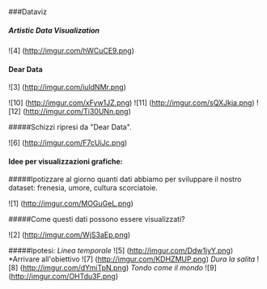 ###Dataviz

##### Artistic Data Visualization

![4] (http://imgur.com/hWCuCE9.png)

#### Dear Data

![3] (http://imgur.com/iuldNMr.png)

![10] (http://imgur.com/xFyw1JZ.png) ![11] (http://imgur.com/sQXJkja.png) ![12] (http://imgur.com/Ti30UNn.png) 

#####Schizzi ripresi da "Dear Data".

![6] (http://imgur.com/F7cUiJc.png)

#### Idee per visualizzazioni grafiche:
#####Ipotizzare al giorno quanti dati abbiamo per sviluppare il nostro dataset: frenesia, umore, cultura scorciatoie. 

![1] (http://imgur.com/MOGuGeL.png)

#####Come questi dati possono essere visualizzati?

![2] (http://imgur.com/WjS3aEp.png)

#####Ipotesi:
*Linea temporale*
![5] (http://imgur.com/Ddw1jyY.png)
*Arrivare all'obiettivo
![7] (http://imgur.com/KDHZMUP.png)
*Dura la salita*
![8] (http://imgur.com/dYmiTpN.png)
*Tondo come il mondo*
![9] (http://imgur.com/OHTdu3F.png)



